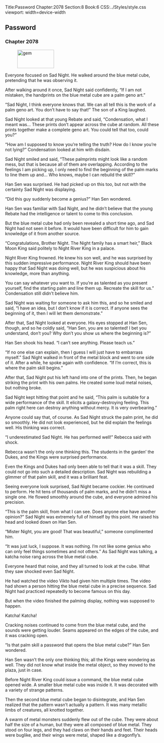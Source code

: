 Title:Password 
Chapter:2078 
Section:8 
Book:6 
CSS:../Styles/style.css 
viewport: width=device-width
  
## Password
### Chapter 2078
  
<figure>
	<img src="../Images/gem.gif" alt="gem" id="gem" width="120" height="60" />
</figure>
  

  
Everyone focused on Sad Night. He walked around the blue metal cube, pretending that he was observing it.

After walking around it once, Sad Night said confidently, “If I am not mistaken, the handprints on the blue metal cube are a palm geno art.”

“Sad Night, I think everyone knows that. We can all tell this is the work of a palm geno art. You don’t have to say that!” The son of a King laughed.

Sad Night looked at that young Rebate and said, “Condensation, what I meant was… These prints don’t appear across the cube at random. All these prints together make a complete geno art. You could tell that too, could you?”

“How am I supposed to know you’re telling the truth? How do I know you’re not lying?” Condensation looked at him with disdain.

Sad Night smiled and said, “These palmprints might look like a random mess, but that is because all of them are overlapping. According to the feelings I am picking up, I only need to find the beginning of the palm marks to line them up and… Who knows, maybe I can rebuild the skill?”

Han Sen was surprised. He had picked up on this too, but not with the certainty Sad Night was displaying.

“Did this guy suddenly become a genius?” Han Sen wondered.

Han Sen was familiar with Sad Night, and he didn’t believe that the young Rebate had the intelligence or talent to come to this conclusion.

But the blue metal cube had only been revealed a short time ago, and Sad Night had not seen it before. It would have been difficult for him to gain knowledge of it from another source.

“Congratulations, Brother Night. The Night family has a smart heir,” Black Moon King said politely to Night River King in a palace.

Night River King frowned. He knew his son well, and he was surprised by this sudden impressive performance. Night River King should have been happy that Sad Night was doing well, but he was suspicious about his knowledge, more than anything.

You can say whatever you want to. If you’re as talented as you present yourself, find the starting palm and line them up. Recreate the skill for us.” Condensation still didn’t believe him.

Sad Night was waiting for someone to ask him this, and so he smiled and said, “I have an idea, but I don’t know if it is correct. If anyone sees the beginning of it, then I will let them demonstrate.”

After that, Sad Night looked at everyone. His eyes stopped at Han Sen, though, and so he coldly said, “Han Sen, you are so talented! I bet you understand, don’t you? Why don’t you show us where the beginning is?”

Han Sen shook his head. “I can’t see anything. Please teach us.”

“If no one else can explain, then I guess I will just have to embarrass myself.” Sad Night walked in front of the metal block and went to one side of it. After a while, he spoke again with confidence. “If I’m correct, this is where the palm skill begins.”

After that, Sad Night put his left hand into one of the prints. Then, he began striking the print with his own palms. He created some loud metal noises, but nothing broke.

Sad Night kept hitting that point and he said, “This palm is suitable for a wide performance of the skill. It elicits a galaxy-destroying feeling. This palm right here can destroy anything without mercy. It is very overbearing.”

Anyone could say that, of course. As Sad Night struck the palm print, he did so smoothly. He did not look experienced, but he did explain the feelings well. His thinking was correct.

“I underestimated Sad Night. He has performed well!” Rebecca said with shock.

Rebecca wasn’t the only one thinking this. The students in the garden’ the Dukes, and the Kings were surprised performance.

Even the Kings and Dukes had only been able to tell that it was a skill. They could not go into such a detailed description. Sad Night was rebuilding a glimmer of that palm skill, and it was a brilliant feat.

Seeing everyone look surprised, Sad Night became cockier. He continued to perform. He hit tens of thousands of palm marks, and he didn’t miss a single one. He flowed smoothly around the cube, and everyone admired his precision.

“This is the palm skill, from what I can see. Does anyone else have another opinion?” Sad Night was extremely full of himself by this point. He raised his head and looked down on Han Sen.

“Mister Night, you are good! That was beautiful,” someone complimented him.

“It was just luck, I suppose. It was nothing. I’m not like some genius who can only feel things sometimes and not others.” As Sad Night was talking, a katcha noise rang across the blue metal cube.

Everyone heard that noise, and they all turned to look at the cube. What they saw shocked even Sad Night.

He had watched the video Vikto had given him multiple times. The video had shown a person hitting the blue metal cube in a precise sequence. Sad Night had practiced repeatedly to become famous on this day.

But when the video finished the palming display, nothing was supposed to happen.

Katcha! Katcha!

Cracking noises continued to come from the blue metal cube, and the sounds were getting louder. Seams appeared on the edges of the cube, and it was cracking open.

“Is that palm skill a password that opens the blue metal cube?” Han Sen wondered.

Han Sen wasn’t the only one thinking this; all the Kings were wondering as well. They did not know what inside the metal object, so they moved to the plaza, just in case.

Before Night River King could issue a command, the blue metal cube opened wide. A smaller blue metal cube was inside it. It was decorated with a variety of strange patterns.

Then the second blue metal cube began to disintegrate, and Han Sen realized that the pattern wasn’t actually a pattern. It was many metallic limbs of creatures, all knotted together.

A swarm of metal monsters suddenly flew out of the cube. They were about half the size of a human, but they were all composed of blue metal. They stood on four legs, and they had claws on their hands and feet. Their heads were buglike, and their wings were metal, shaped like a dragonfly’s.